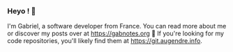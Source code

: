 ### Heyo ! 👋

I'm Gabriel, a software developer from France. You can read more about me or discover my posts over at https://gabnotes.org 🙂
If you're looking for my code repositories, you'll likely find them at https://git.augendre.info.
